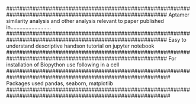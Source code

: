 #########################################################################################################
Aptamer similarity analysis and other analysis relevant to paper published in...........................
#########################################################################################################
Easy to understand descriptive handson tutorial on jupyter notebook
#########################################################################################################
For installation of Biopython use following in a cell
##########################################################################################################
Packages used pandas, seaborn, matplotlib
##########################################################################################################
